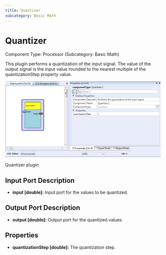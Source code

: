 ```yaml
---
title: Quantizer
subcategory: Basic Math
---
```


# Quantizer

Component Type: Processor (Subcategory: Basic Math)

This plugin performs a quantization of the input signal. The value of the output signal is the input value rounded to the nearest multiple of the quantizationStep property value.

![Screenshot: Quantizer plugin](./img/quantizer.jpg "Screenshot: Quantizer plugin")

Quantizer plugin

## Input Port Description

- **input \[double\]:** Input port for the values to be quantized.

## Output Port Description

- **output \[double\]:** Output port for the quantized values.

## Properties

- **quantizationStep \[double\]:** The quantization step.
